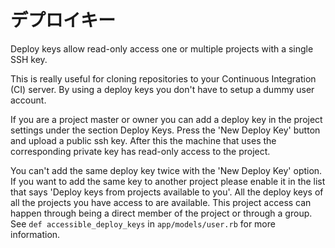 # デプロイキー

Deploy keys allow read-only access one or multiple projects with a single SSH key.

This is really useful for cloning repositories to your Continuous Integration (CI) server. By using a deploy keys you don't have to setup a dummy user account.

If you are a project master or owner you can add a deploy key in the project settings under the section Deploy Keys. Press the 'New Deploy Key' button and upload a public ssh key. After this the machine that uses the corresponding private key has read-only access to the project.

You can't add the same deploy key twice with the 'New Deploy Key' option. If you want to add the same key to another project please enable it in the list that says 'Deploy keys from projects available to you'. All the deploy keys of all the projects you have access to are available. This project access can happen through being a direct member of the project or through a group. See `def accessible_deploy_keys` in `app/models/user.rb` for more information.
